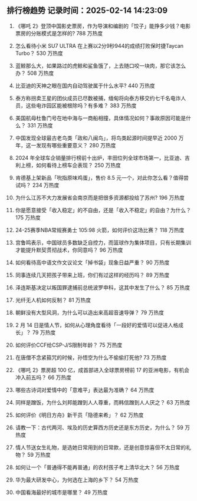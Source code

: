
## 排行榜趋势 记录时间：2025-02-14 14:23:09
  
  1. 《哪吒 2》登顶中国影史票房，作为导演和编剧的「饺子」能挣多少钱？电影票房的分账模式是怎样的? 788 万热度
    
  2. 怎么看待小米 SU7 ULTRA 在上赛以2分9秒944的成绩打败保时捷Taycan Turbo？ 530 万热度
    
  3. 蓝鲸那么大，如果路过的虎鲸和鲨鱼饿了，上去随口咬一块肉，那它该怎么办？ 508 万热度
    
  4. 比亚迪的天神之眼在国内自动驾驶属于什么水平? 440 万热度
    
  5. 泰方称拐卖王星的团伙成员已尽数被捕，缅甸将向泰方移交约七千名电诈人员，这些电诈园区能被根除吗？有多难？ 383 万热度
    
  6. 美国航母杜鲁门号在地中海与一商船相撞，具体情况如何？事故原因可能是什么？ 331 万热度
    
  7. 中国发现全球最古老鸟类「政和八闽鸟」，将鸟类起源时间提早近 2000 万年，这一发现有哪些重要意义？ 280 万热度
    
  8. 2024 年全球车企销量排行榜前十出炉，丰田位列全球市场第一，比亚迪、吉利上榜，如何看待上榜车企表现？ 250 万热度
    
  9. 肯德基上架新品「吮指原味鸡蛋」，售价 8.5 元一个，对此你怎么看？值得尝试吗？ 234 万热度
    
  10. 为什么江苏不大力发展省会南京而是把很多资源都投给了苏州? 196 万热度
    
  11. 你是愿意接受「收入稳定」的不自由，还是「收入不稳定」的自由？为什么？ 175 万热度
    
  12. 24-25赛季NBA常规赛勇士 105:98 火箭，如何评价这场比赛？ 118 万热度
    
  13. 宫鲁鸣表示，中国球员多数缺乏自控力，而篮球作为集体项目，只有长期集训才能提升默契贯彻战术，你同意吗？ 96 万热度
    
  14. 如何看待高中语文作文议论文「掉书袋」现象日益严重？ 90 万热度
    
  15. 同事连续几天把孩子带来上班，你们有过这样的经历吗？ 89 万热度
    
  16. 泽连斯基决定以叛国罪逮捕前总统波罗申科，这其中发生了什么？ 85 万热度
    
  17. 光纤无人机如何反制？ 81 万热度
    
  18. 朝鲜没有大型风洞，为什么可以造出来高超音速导弹？ 79 万热度
    
  19. 2 月 14 日是情人节，如何从心理角度看待「一段好的爱情可以促进人格成长」？ 79 万热度
    
  20. 如何评价CCF给CSP-J/S限制年龄？ 75 万热度
    
  21. 在唐僧不念紧箍咒的时候，孙悟空为什么不偷偷打死他? 73 万热度
    
  22. 《哪吒 2》票房超 100 亿，成首部进入全球票房榜前 17 的亚洲电影，有机会冲入前五吗？ 66 万热度
    
  23. 哪些古诗词对爱情中的「意难平」表达最为准确？ 64 万热度
    
  24. 同样是蹭饭，为什么刘邦能蹭到人人尊重，而韩信蹭到人人厌之？ 63 万热度
    
  25. 如何评价《明日方舟》新干员「隐德来希」？ 62 万热度
    
  26. 请教一下：古代两河、埃及的历史算西方历史还是东方历史，为什么？ 59 万热度
    
  27. 情人节送女生礼物，是选她日常用到的日常款，还是创意惊喜但不太日常的礼物？ 59 万热度
    
  28. 如何让一个「普通得不能再普通」的农村孩子考上清华北大？ 56 万热度
    
  29. 华为最大研发中心，为何选在上海的乡下？ 54 万热度
    
  30. 中国看海最好的城市是哪里？ 49 万热度
    
